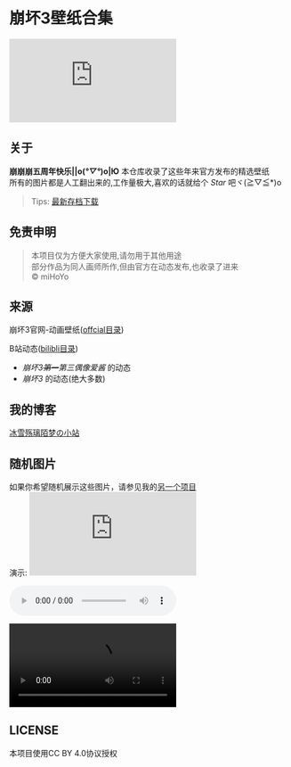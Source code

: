 # 崩坏3壁纸合集

![logo](https://random-api.creeper2077.online/img.php?game=bh3)

## 关于
**崩崩崩五周年快乐||o(*°▽°*)o|Ю** 
本仓库收录了这些年来官方发布的精选壁纸  
所有的图片都是人工翻出来的,工作量极大,喜欢的话就给个 *Star* 吧ヾ(≧▽≦*)o  
> Tips: [最新存档下载](https://creeper2077.coding.net/p/miHoYo/d/honkai3-wallpaper/git/archive/211117.zip)

## 免责申明
> 本项目仅为方便大家使用,请勿用于其他用途  
部分作品为同人画师所作,但由官方在动态发布,也收录了进来  
© miHoYo

## 来源
崩坏3官网-动画壁纸([offcial目录](//creeper2077.coding.net/public/miHoYo/honkai3-wallpaper/git/files/master/offcial))  

B站动态([bilibli目录](//creeper2077.coding.net/public/miHoYo/honkai3-wallpaper/git/files/master/bilibili))  
* *崩坏3~~第一~~第三偶像爱酱* 的动态  
* *崩坏3* 的动态(绝大多数)  

## 我的博客
[冰雪殇璃陌梦の小站](https://www.creeper2077.online)  

## 随机图片
如果你希望随机展示这些图片，请参见我的[另一个项目](https://github.com/Creeper2077/randoma-api)  
演示:
![随机图片](https://random-api.creeper2077.online/img.php)  

<audio src="https://random-api.creeper2077.online/music.php" controls="controls" autoplay='autoplay' preload="auto">似乎不支持预览(っ °Д °;)っ</audio>  

<video controls="controls">
  <source src="https://random-api.creeper2077.online/video.php" type="video/webm" />  
</video>

## LICENSE  
本项目使用CC BY 4.0协议授权  